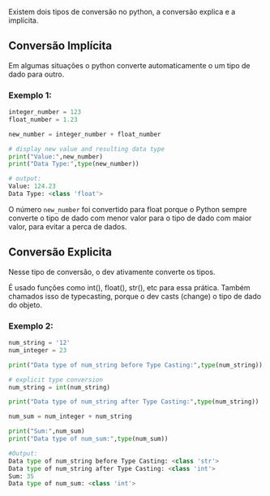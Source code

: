 Existem dois tipos de conversão no python, a conversão explica e a implícita.

## Conversão Implícita 

Em algumas situações o python converte automaticamente o um tipo de dado para outro.

### Exemplo 1:

```python
integer_number = 123
float_number = 1.23

new_number = integer_number + float_number

# display new value and resulting data type
print("Value:",new_number)
print("Data Type:",type(new_number))

# output:
Value: 124.23
Data Type: <class 'float'>
```

O número `new_number` foi convertido para float porque o Python sempre converte o tipo de dado com menor valor para o tipo de dado com maior valor, para evitar a perca de dados. 


## Conversão Explicita 

Nesse tipo de conversão, o dev ativamente converte os tipos. 

É usado funções como int(), float(), str(), etc para essa prática.
Também chamados isso de typecasting, porque o dev casts (change) o tipo de dado do objeto.

### Exemplo 2: 

```python
num_string = '12'
num_integer = 23

print("Data type of num_string before Type Casting:",type(num_string))

# explicit type conversion
num_string = int(num_string)

print("Data type of num_string after Type Casting:",type(num_string))

num_sum = num_integer + num_string

print("Sum:",num_sum)
print("Data type of num_sum:",type(num_sum))

#Output:
Data type of num_string before Type Casting: <class 'str'>
Data type of num_string after Type Casting: <class 'int'>
Sum: 35
Data type of num_sum: <class 'int'>
```

